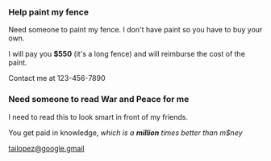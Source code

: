 ### Help paint my fence
Need someone to paint my fence. I don't have paint so you have to buy your own.

I will pay you **$550** (it's a long fence) and will reimburse the cost of the paint. 

Contact me at 123-456-7890


### Need someone to read War and Peace for me
I need to read this to look smart in front of my friends.

You get paid in knowledge, *which is a __million__ times better than m$ney*

tailopez@google.gmail